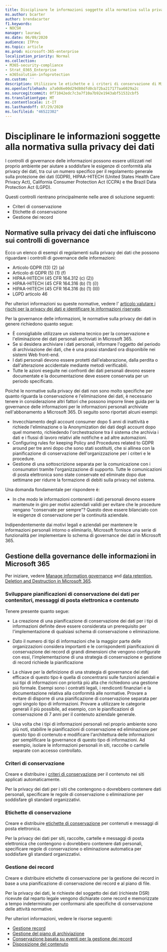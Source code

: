 ```yaml
---
title: Disciplinare le informazioni soggette alla normativa sulla privacy dei dati
ms.author: bcarter
author: brendacarter
f1.keywords:
- NOCSH
manager: laurawi
ms.date: 06/09/2020
audience: ITPro
ms.topic: article
ms.prod: microsoft-365-enterprise
localization_priority: Normal
ms.collection:
- M365-security-compliance
- Strat_O365_Enterprise
- m365solution-infoprotection
ms.custom: ''
description: Utilizzare le etichette e i criteri di conservazione di Microsoft 365 per gestire i dati personali nell'ambiente Microsoft 365.
ms.openlocfilehash: a7a0d6e00d29d80dfd0cb72ba217177aa6029a2c
ms.sourcegitcommit: 0f71042edc7c3a7f10a7b92e1943abf51532cbf5
ms.translationtype: MT
ms.contentlocale: it-IT
ms.lasthandoff: 07/29/2020
ms.locfileid: "46522302"
---
```

# <a name="govern-information-subject-to-data-privacy-regulation"></a>Disciplinare le informazioni soggette alla normativa sulla privacy dei dati

I controlli di governance delle informazioni possono essere utilizzati nel proprio ambiente per aiutare a soddisfare le esigenze di conformità alla privacy dei dati, tra cui un numero specifico per il regolamento generale sulla protezione dei dati (GDPR), HIPAA-HITECH (United States Health Care Privacy Act), California Consumer Protection Act (CCPA) e the Brazil Data Protection Act (LGPD). 

Questi controlli rientrano principalmente nelle aree di soluzione seguenti:

- Criteri di conservazione
- Etichette di conservazione
- Gestione dei record

## <a name="data-privacy-regulations-impacting-information-governance-controls"></a>Normative sulla privacy dei dati che influiscono sui controlli di governance

Ecco un elenco di esempi di regolamenti sulla privacy dei dati che possono riguardare i controlli di governance delle informazioni:

- Articolo GDPR (13) (2) (a)
- Articolo di GDPR (5) (1) (f)
- HIPAA-HITECH (45 CFR 164.312 (c) (2))
- HIPAA-HITECH (45 CFR 164.316 (b) (1) (i))
- HIPAA-HITECH (45 CFR 164.316 (b) (1) (II))
- LGPD articolo 46

Per ulteriori informazioni su queste normative, vedere l' [articolo valutare i rischi per la privacy dei dati e identificare le informazioni riservate](information-protection-deploy-assess.md).

Per la governance delle informazioni, le normative sulla privacy dei dati in genere richiedono quanto segue:

- È consigliabile utilizzare un sistema tecnico per la conservazione e l'eliminazione dei dati personali archiviati in Microsoft 365.
- Se si desidera archiviare i dati personali, informare l'oggetto del periodo di archiviazione dei dati, che è una prassi standard ora disponibile nei sistemi Web front-end.
- I dati personali devono essere protetti dall'elaborazione, dalla perdita o dall'alterazione accidentale mediante metodi verificabili.
- Tutte le azioni eseguite nei confronti dei dati personali devono essere documentate e la documentazione deve essere conservata per un periodo specificato.

Poiché le normative sulla privacy dei dati non sono molto specifiche per quanto riguarda la conservazione e l'eliminazione dei dati, è necessario tenere in considerazione altri fattori che possono imporre linee guida per la governance delle informazioni per le informazioni personali archiviate nell'abbonamento a Microsoft 365. Di seguito sono riportati alcuni esempi:

- Invecchiamento degli account consumer dopo 5 anni di inattività e richiede l'eliminazione o la Anonymization dei dati degli account dopo quel momento, richiedendo l'orchestrazione tra il sistema che archivia i dati e i flussi di lavoro relativi alle notifiche e ad altre automazioni.
- Configuring rules for keeping Policy and Procedures related to GDPR around per tre anni dopo che sono stati sostituiti, che si allinea con la pianificazione di conservazione dell'organizzazione per i criteri e le procedure.
- Gestione di una sottoscrizione separata per la comunicazione con i consumatori tramite l'organizzazione di supporto. Tutte le comunicazioni di posta elettronica sono state conservate ed eliminate dopo due settimane per ridurre la formazione di debiti sulla privacy nel sistema.

Una domanda fondamentale per rispondere è: 

- In che modo le informazioni contenenti i dati personali devono essere mantenute in giro per motivi aziendali validi per evitare che le procedure vengano "conservate per sempre"? Questo deve essere bilanciato con le esigenze di conservazione per la continuità aziendale.

Indipendentemente dai motivi legali e aziendali per mantenere le informazioni personali intorno o eliminarlo, Microsoft fornisce una serie di funzionalità per implementare lo schema di governance dei dati in Microsoft 365.

## <a name="managing-information-governance-in-microsoft-365"></a>Gestione della governance delle informazioni in Microsoft 365

Per iniziare, vedere [Manage information governance](../compliance/manage-information-governance.md) and [data retention, Deletion and Destruction in Microsoft 365](https://docs.microsoft.com/office365/Enterprise/office-365-data-retention-deletion-and-destruction-overview).

### <a name="develop-data-retention-schedules-for-containers-email-and-content"></a>Sviluppare pianificazioni di conservazione dei dati per contenitori, messaggi di posta elettronica e contenuto

Tenere presente quanto segue:

- La creazione di una pianificazione di conservazione dei dati per i tipi di informazioni definite deve essere considerata un prerequisito per l'implementazione di qualsiasi schema di conservazione o eliminazione.

- Dato il numero di tipi di informazioni che la maggior parte delle organizzazioni considera importanti e le corrispondenti pianificazioni di conservazione dei record di grandi dimensioni che vengono configurate con essi, l'implementazione di una strategia di conservazione e gestione di record richiede la pianificazione 

- La chiave per la definizione di una strategia di governance dei dati efficace di questo tipo è quella di concentrarsi sulle funzioni aziendali e sui tipi di informazioni con priorità più alta che richiedono una gestione più formale. Esempi sono i contratti legali, i rendiconti finanziari e la documentazione relativa alla conformità alle normative. Provare a evitare di disporre di una pianificazione di conservazione separata per ogni singolo tipo di informazioni. Provare a utilizzare le categorie generali il più possibile, ad esempio, con le pianificazioni di conservazione di 7 anni per il contenuto aziendale generale.

- Una volta che i tipi di informazioni personali nel proprio ambiente sono più noti, stabilire le pianificazioni di conservazione ed eliminazione per questo tipo di contenuto e modificare l'architettura delle informazioni per semplificare la governance di questo tipo di informazioni. Ad esempio, isolare le informazioni personali in siti, raccolte o cartelle separate con accesso controllato.

### <a name="retention-policies"></a>Criteri di conservazione

Creare e distribuire i [criteri di conservazione](../compliance/retention-policies.md) per il contenuto nei siti applicati automaticamente.

Per la privacy dei dati per i siti che contengono o dovrebbero contenere dati personali, specificare le regole di conservazione o eliminazione per soddisfare gli standard organizzativi.

### <a name="retention-labels"></a>Etichette di conservazione

Creare e distribuire [etichette di conservazione](../compliance/labels.md) per contenuti e messaggi di posta elettronica.

Per la privacy dei dati per siti, raccolte, cartelle e messaggi di posta elettronica che contengono o dovrebbero contenere dati personali, specificare regole di conservazione o eliminazione automatica per soddisfare gli standard organizzativi.

### <a name="records-management"></a>Gestione dei record

Creare e distribuire etichette di conservazione per la gestione dei record in base a una pianificazione di conservazione dei record e al piano di file.

Per la privacy dei dati, le richieste del soggetto dei dati (richieste DSR) ricevute dal reparto legale vengono dichiarate come record e memorizzate a tempo indeterminato per conformarsi alle specifiche di conservazione delle attività normative.

Per ulteriori informazioni, vedere le risorse seguenti: 

- [Gestione record](../compliance/records-management.md)
- [Gestione del piano di archiviazione](../compliance/file-plan-manager.md)
- [Conservazione basata su eventi per la gestione dei record](../compliance/automate-event-driven-retention.md)
- [Disposizione del contenuto](../compliance/disposition-reviews.md)

